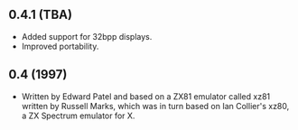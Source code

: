 ## 0.4.1 (TBA)

 * Added support for 32bpp displays.
 * Improved portability.

## 0.4 (1997)

 * Written by Edward Patel and based on a ZX81 emulator called xz81 written by Russell Marks, which was in turn based on Ian Collier's xz80, a ZX Spectrum emulator for X.
